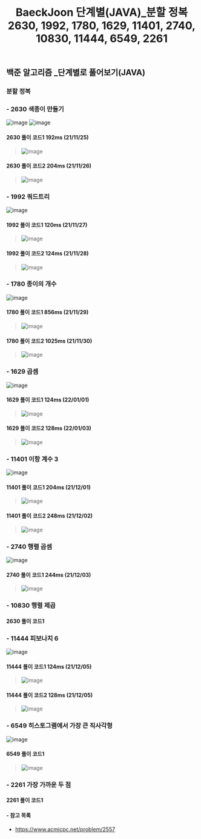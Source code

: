 ﻿---
layout: single
title: "BaeckJoon 단계별(JAVA)_분할 정복 2630, 1992, 1780, 1629, 11401, 2740, 10830, 11444, 6549, 2261"
read_time: true
categories: 
 - BaeckJoon 
tags: 
 - Algorithm
 - BaeckJoon 
last_modified_at: '2021-10-18 23:43:00 +0800'
toc: true
toc_sticky: true
toc_label: 목차
---
## 백준 알고리즘 _단계별로 풀어보기(JAVA)
### 분할 정복
### - 2630 색종이 만들기
![image](https://user-images.githubusercontent.com/66898243/144713626-00741fa2-5a81-443b-abba-b55e02c28c50.png)
![image](https://user-images.githubusercontent.com/66898243/143462968-4ca41040-a778-488e-b251-ce27a071805b.png)

#### 2630 풀이 코드1 192ms (21/11/25)
>  ![image](https://user-images.githubusercontent.com/66898243/143462802-0f00277a-9947-42f7-9b6d-e6d4f7ebaa55.png)

#### 2630 풀이 코드2 204ms (21/11/26)
>  ![image](https://user-images.githubusercontent.com/66898243/143599436-1a5a2521-5ad2-4437-b39c-ab5b8c59d85f.png)

### - 1992 쿼드트리
![image](https://user-images.githubusercontent.com/66898243/143685736-278f969c-e016-44cf-bcf8-c0b529d728db.png)

#### 1992 풀이 코드1 120ms (21/11/27)
>  ![image](https://user-images.githubusercontent.com/66898243/143686174-221b3e5b-1e6a-45d0-a28e-3742b9e957a1.png)

#### 1992 풀이 코드2 124ms (21/11/28)
>  ![image](https://user-images.githubusercontent.com/66898243/143771506-305d4501-94ee-4747-9b54-89143650261f.png)

### - 1780 종이의 개수
![image](https://user-images.githubusercontent.com/66898243/143888716-9da76d57-4537-43bf-b2e4-78ae04771f11.png)

#### 1780 풀이 코드1 856ms (21/11/29)
>  ![image](https://user-images.githubusercontent.com/66898243/143888778-e9f0e85a-b1d1-4def-8e24-dcfa16ca2e40.png)

#### 1780 풀이 코드2 1025ms (21/11/30)
>  ![image](https://user-images.githubusercontent.com/66898243/144061308-d22e5965-983a-4dbe-a227-9c0f4127fac6.png)

### - 1629 곱셈
![image](https://user-images.githubusercontent.com/66898243/147853206-9edb70b8-a148-4196-8d94-8bd6b557ed55.png)

#### 1629 풀이 코드1 124ms (22/01/01)
>  ![image](https://user-images.githubusercontent.com/66898243/147853208-440a098e-ea5d-42b2-96ee-16c1acaf8589.png)

#### 1629 풀이 코드2 128ms (22/01/03)
>  ![image](https://user-images.githubusercontent.com/66898243/147945157-029d6892-15f9-4131-b21b-52bd9acc0390.png)

### - 11401 이항 계수 3
![image](https://user-images.githubusercontent.com/66898243/144256974-5703f816-4c72-481f-94c3-193a624f8b8d.png)

#### 11401 풀이 코드1 204ms (21/12/01)
>  ![image](https://user-images.githubusercontent.com/66898243/144257032-2e4d47ab-cd64-404e-b491-12ed1e23694e.png)

#### 11401 풀이 코드2 248ms (21/12/02)
>  ![image](https://user-images.githubusercontent.com/66898243/144444380-650e20d1-db70-4881-801e-8a10a9a07fd4.png)

### - 2740 행렬 곱셈 
![image](https://user-images.githubusercontent.com/66898243/144616991-467a5059-9962-4f66-b0c0-cac318864757.png)

#### 2740 풀이 코드1 244ms (21/12/03)
>   ![image](https://user-images.githubusercontent.com/66898243/144623377-cd1b0325-9ee4-4164-876e-0b3304582499.png)


### - 10830 행렬 제곱 

#### 2630 풀이 코드1
>

### - 11444 피보나치 6
![image](https://user-images.githubusercontent.com/66898243/148238408-38e674c6-3c39-4781-b658-9bfaa2228174.png)

#### 11444 풀이 코드1  124ms (21/12/05)
>  ![image](https://user-images.githubusercontent.com/66898243/148238591-cfce580a-1576-484d-999f-96464ca1708a.png)

#### 11444 풀이 코드2  128ms (21/12/05)
>  ![image](https://user-images.githubusercontent.com/66898243/148395795-3554c6d6-4409-4ddd-a078-6e2a7f4ec79e.png)

### - 6549 히스토그램에서 가장 큰 직사각형 
![image](https://user-images.githubusercontent.com/66898243/144751897-0c95b83a-69be-4cf1-a1bb-951a7f92d0c9.png)

#### 6549 풀이 코드1
>  ![image](https://user-images.githubusercontent.com/66898323/144751902-8sdfw5422a-af3a-4152-bb91-56bc001b86d5.png)


### - 2261 가장 가까운 두 점 

#### 2261 풀이 코드1
>



#### - 참고 목록
- https://www.acmicpc.net/problem/2557
